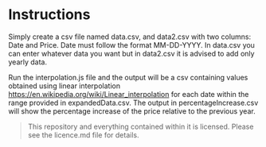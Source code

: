 Instructions
============

Simply create a csv file named data.csv, and data2.csv with two columns: Date and Price. Date must follow the format MM-DD-YYYY.
In data.csv you can enter whatever data you want but in data2.csv it is advised to add only yearly data.

Run the interpolation.js file and the output will be a csv containing values obtained using linear interpolation https://en.wikipedia.org/wiki/Linear_interpolation for each date within the range provided in expandedData.csv.
The output in percentageIncrease.csv will show the percentage increase of the price relative to the previous year.

> This repository and everything contained within it is licensed. Please see the licence.md file for details.
